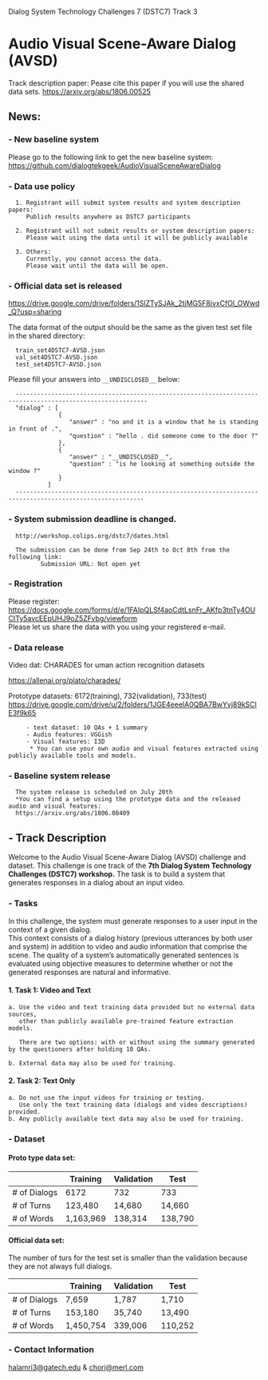 Dialog System Technology Challenges 7 (DSTC7) Track 3
# Audio Visual Scene-Aware Dialog (AVSD)
Track description paper: Pease cite this paper if you will use the shared data sets.
https://arxiv.org/abs/1806.00525  

## News:

### - New baseline system 
Please go to the following link to get the new baseline system:
https://github.com/dialogtekgeek/AudioVisualSceneAwareDialog            

### - Data use policy
      1. Registrant will submit system results and system description papers: 
         Publish results anywhere as DSTC7 participants
         
      2. Registrant will not submit results or system description papers:
         Please wait using the data until it will be publicly available
         
      3. Others:
         Currently, you cannot access the data.
         Please wait until the data will be open.

### - Official data set is released
  https://drive.google.com/drive/folders/1SlZTySJAk_2tiMG5F8ivxCfOl_OWwd_Q?usp=sharing
    
  The data format of the output should be the same as the given test set file in the shared directory:
  
      train_set4DSTC7-AVSD.json
      val_set4DSTC7-AVSD.json
      test_set4DSTC7-AVSD.json
  
  Please fill your answers into `__UNDISCLOSED__`  below:

      -----------------------------------------------------------------------------------------------------------
      "dialog" : [
                  {
                     "answer" : "no and it is a window that he is standing in front of .",
                     "question" : "hello . did someone come to the door ?"
                  },
                  {
                     "answer" : "__UNDISCLOSED__",
                     "question" : "is he looking at something outside the window ?"
                  }
               ]
      ----------------------------------------------------------------------------------------------------------

### - System submission deadline is changed.
      http://workshop.colips.org/dstc7/dates.html
      
      The submission can be done from Sep 24th to Oct 8th from the following link:
             Submission URL: Not open yet

### - Registration 
   Please register:  https://docs.google.com/forms/d/e/1FAIpQLSf4aoCdtLsnFr_AKfp3tnTy4OUCITy5avcEEpUHJ9oZ5ZFvbg/viewform  
   Please let us share the data with you using your registered e-mail.

### - Data release
   Video dat: CHARADES for uman action recognition datasets
   
   https://allenai.org/plato/charades/

   Prototype datasets: 6172(training), 732(validation), 733(test)
   https://drive.google.com/drive/u/2/folders/1JGE4eeelA0QBA7BwYvj89kSClE3f9k65
   
         - text dataset: 10 QAs + 1 summary       
         - Audio features: VGGish 
         - Visual features: I3D 
          * You can use your own audio and visual features extracted using publicly available tools and models.
         
### - Baseline system release
      The system release is scheduled on July 20th
      *You can find a setup using the prototype data and the released audio and visual features: 
      https://arxiv.org/abs/1806.08409
      

## - Track Description
Welcome to the Audio Visual Scene-Aware Dialog (AVSD) challenge and dataset. This challenge is one track of  the **7th Dialog System Technology Challenges (DSTC7) workshop.**
The task is to build a system that generates responses in a dialog about an input video.

### - Tasks

In this challenge, the system must generate responses to a user input in the context of a given dialog.  
This context consists of a dialog history (previous utterances by both user and system) in addition to video and audio information that comprise the scene. 
The quality of a system’s automatically generated sentences is evaluated using objective measures to determine whether or not the generated responses are natural and informative.

#### 1. Task 1: Video and Text 
    a. Use the video and text training data provided but no external data sources, 
       other than publicly available pre-trained feature extraction models.

       There are two options: with or without using the summary generated by the questioners after holding 10 QAs.

    b. External data may also be used for training.

#### 2. Task 2: Text Only 
    a. Do not use the input videos for training or testing. 
       Use only the text training data (dialogs and video descriptions) provided. 
    b. Any publicly available text data may also be used for training.

### - Dataset
#### Proto type data set:

|               |   Training    |  Validation   |     Test      |
| ------------- | ------------- | ------------- | ------------- |
| # of Dialogs  |     6172      |      732      |      733      |
| # of Turns    |    123,480    |     14,680    |     14,660    |
| # of Words    |    1,163,969  |    138,314    |    138,790    |

#### Official data set:
The number of turs for the test set is smaller than the validation
because they are not always full dialogs.

|               |    Training    |  Validation   |     Test      |
| ------------- | -------------- | ------------- | ------------- |
| # of Dialogs  |       7,659    |      1,787    |      1,710    |
| # of Turns    |     153,180    |     35,740    |     13,490    |
| # of Words    |   1,450,754    |    339,006    |    110,252    |


### - Contact Information

halamri3@gatech.edu & chori@merl.com
